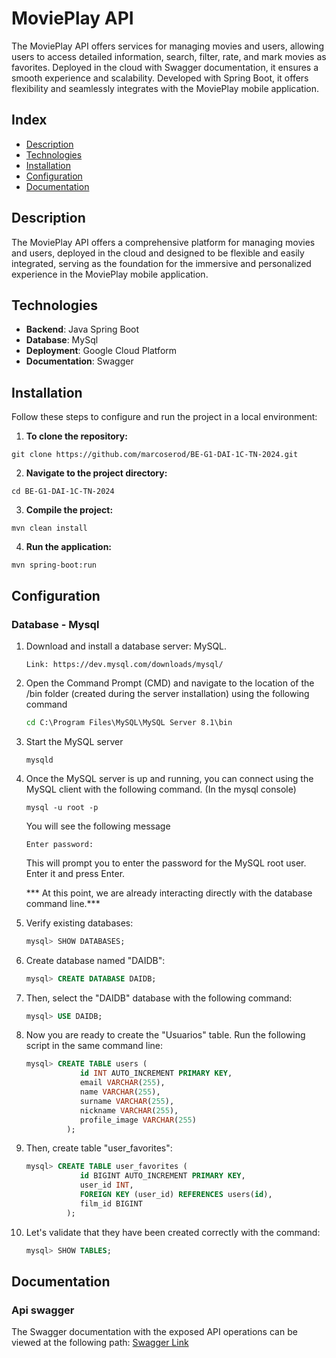 # MoviePlay API

The MoviePlay API offers services for managing movies and users, allowing users to access detailed information, 
search, filter, rate, and mark movies as favorites. Deployed in the cloud with Swagger documentation, it ensures a 
smooth experience and scalability. Developed with Spring Boot, it offers flexibility and seamlessly integrates with 
the MoviePlay mobile application.

## Index

- [Description](#description)
- [Technologies](#technologies)
- [Installation](#installation)
- [Configuration](#configuration)
- [Documentation](#documentation)


## Description

The MoviePlay API offers a comprehensive platform for managing movies and users, deployed in the cloud and designed 
to be flexible and easily integrated, serving as the foundation for the immersive and personalized experience in 
the MoviePlay mobile application.

## Technologies

- **Backend**: Java Spring Boot
- **Database**: MySql
- **Deployment**: Google Cloud Platform
- **Documentation**: Swagger

## Installation

Follow these steps to configure and run the project in a local environment:

1. **To clone the repository:**
```
git clone https://github.com/marcoserod/BE-G1-DAI-1C-TN-2024.git
```
2. **Navigate to the project directory:**
```
cd BE-G1-DAI-1C-TN-2024
```
3. **Compile the project:**
```
mvn clean install
```
4. **Run the application:**
```
mvn spring-boot:run
```


## Configuration
### Database - Mysql
1. Download and install a database server: MySQL.

     ```
     Link: https://dev.mysql.com/downloads/mysql/
     ```

2. Open the Command Prompt (CMD) and navigate to the location of the /bin folder (created during the server installation) 
using the following command

    ```cmd 
    cd C:\Program Files\MySQL\MySQL Server 8.1\bin
    ```

3. Start the MySQL server

    ```
    mysqld
    ```
4. Once the MySQL server is up and running, you can connect using the MySQL client with the following command. 
(In the mysql console)
    ```
    mysql -u root -p
    ```
   You will see the following message
    ```
    Enter password:
    ```
   This will prompt you to enter the password for the MySQL root user. Enter it and press Enter.

   *** At this point, we are already interacting directly with the database command line.***
5. Verify existing databases:
   ```sql
   mysql> SHOW DATABASES;
   ```
6. Create database named "DAIDB":
   ```sql
   mysql> CREATE DATABASE DAIDB;
   ```
7. Then, select the "DAIDB" database with the following command:
   ```sql
   mysql> USE DAIDB;
   ```
8. Now you are ready to create the "Usuarios" table. Run the following script in the same command line:

   ```sql
   mysql> CREATE TABLE users (
               id INT AUTO_INCREMENT PRIMARY KEY,
               email VARCHAR(255),
               name VARCHAR(255),
               surname VARCHAR(255),
               nickname VARCHAR(255),
               profile_image VARCHAR(255)
            );
   ```
9. Then, create table "user_favorites":

   ```sql
   mysql> CREATE TABLE user_favorites (
               id BIGINT AUTO_INCREMENT PRIMARY KEY,
               user_id INT,
               FOREIGN KEY (user_id) REFERENCES users(id),
               film_id BIGINT
            );
   ```

10. Let's validate that they have been created correctly with the command:

    ```sql
    mysql> SHOW TABLES;
    ```

## Documentation
### Api swagger
The Swagger documentation with the exposed API operations can be viewed at the following path:
[ Swagger Link ](http://localhost:8080/swagger-ui/index.html "Swagger")
